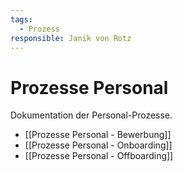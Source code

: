 ```yaml
---
tags:
  - Prozess
responsible: Janik von Rotz
---
```

# Prozesse Personal

Dokumentation der Personal-Prozesse.

* [[Prozesse Personal - Bewerbung]]
* [[Prozesse Personal - Onboarding]]
* [[Prozesse Personal - Offboarding]]